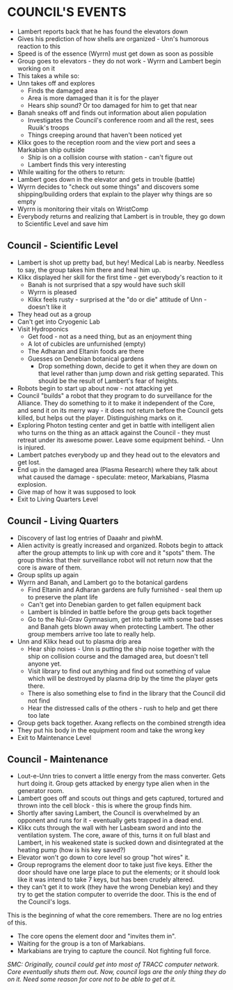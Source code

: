 # COUNCIL'S EVENTS

- Lambert reports back that he has found the elevators down
- Gives his prediction of how shells are organized - Unn's humorous reaction to this
- Speed is of the essence (Wyrrn) must get down as soon as possible
- Group goes to elevators - they do not work - Wyrrn and Lambert begin working on it
- This takes a while so:
- Unn takes off and explores
    - Finds the damaged area
    - Area is more damaged than it is for the player
    - Hears ship sound? Or too damaged for him to get that near
- Banah sneaks off and finds out information about alien population
    - Investigates the Council's conference room and all the rest, sees Ruuik's troops
    - Things creeping around that haven't been noticed yet
- Klikx goes to the reception room and the view port and sees a Markabian ship outside
    - Ship is on a collision course with station - can't figure out
    - Lambert finds this very interesting
- While waiting for the others to return:
- Lambert goes down in the elevator and gets in trouble (battle)
- Wyrrn decides to "check out some things" and discovers some shipping/building orders that explain to the player why things are so empty
- Wyrrn is monitoring their vitals on WristComp
- Everybody returns and realizing that Lambert is in trouble, they go down to Scientific Level and save him

## Council - Scientific Level

- Lambert is shot up pretty bad, but hey! Medical Lab is nearby.  Needless to say, the group takes him there and heal him up.
- Klikx displayed her skill for the first time - get everybody's reaction to it
    - Banah is not surprised that a spy would have such skill
    - Wyrrn is pleased
    - Klikx feels rusty - surprised at the "do or die" attitude of Unn - doesn't like it
- They head out as a group
- Can't get into Cryogenic Lab
- Visit Hydroponics
    - Get food - not as a need thing, but as an enjoyment thing
    - A lot of cubicles are unfurnished (empty)
    - The Adharan and Eltanin foods are there
    - Guesses on Denebian botanical gardens
        - Drop something down, decide to get it when they are down on that level rather than jump down and risk getting separated.  This should be the result of Lambert's fear of heights.
- Robots begin to start up about now - not attacking yet
- Council "builds" a robot that they program to do surveillance for the Alliance.  They do something to it to make it independent of the Core, and send it on its merry way - it does not return before the Council gets killed, but helps out the player.  Distinguishing marks on it.
- Exploring Photon testing center and get in battle with intelligent alien who turns on the thing as an attack against the Council - they must retreat under its awesome power.  Leave some equipment behind. - Unn is injured.
- Lambert patches everybody up and they head out to the elevators and get lost.
- End up in the damaged area (Plasma Research) where they talk about what caused the damage - speculate: meteor, Markabians, Plasma explosion.
- Give map of how it was supposed to look
- Exit to Living Quarters Level

## Council - Living Quarters

- Discovery of last log entries of Daaahr and piwhM.
- Alien activity is greatly increased and organized.  Robots begin to attack after the group attempts to link up with core and it "spots" them.  The group thinks that their surveillance robot will not return now that the core is aware of them.
- Group splits up again
- Wyrrn and Banah, and Lambert go to the botanical gardens
    - Find Eltanin and Adharan gardens are fully furnished - seal them up to preserve the plant life
    - Can't get into Denebian garden to get fallen equipment back
    - Lambert is blinded in battle before the group gets back together
    - Go to the Nul-Grav Gymnasium, get into battle with some bad asses and Banah gets blown away when protecting Lambert.  The other group members arrive too late to really help.
- Unn and Klikx head out to plasma drip area
    - Hear ship noises - Unn is putting the ship noise together with the ship on collision course and the damaged area, but doesn't tell anyone yet.
    - Visit library to find out anything and find out something of value which will be destroyed by plasma drip by the time the player gets there.
    - There is also something else to find in the library that the Council did not find
    - Hear the distressed calls of the others - rush to help and get there too late
- Group gets back together.  Axang reflects on the combined strength idea
- They put his body in the equipment room and take the wrong key
- Exit to Maintenance Level

## Council - Maintenance

- Lout-e-Unn tries to convert a little energy from the mass converter.  Gets hurt doing it.  Group gets attacked by energy type alien when in the generator room.
- Lambert goes off and scouts out things and gets captured, tortured and thrown into the cell block - this is where the group finds him.
- Shortly after saving Lambert, the Council is overwhelmed by an opponent and runs for it - eventually gets trapped in a dead end.
- Klikx cuts through the wall with her Lasbeam sword and into the ventilation system.  The core, aware of this, turns it on full blast and Lambert, in his weakened state is sucked down and disintegrated at the heating pump (how is his key saved?)
- Elevator won't go down to core level so group "hot wires" it.
- Group reprograms the element door to take just five keys.  Either the door should have one large place to put the elements; or it should look like it was intend to take 7 keys, but has been crudely altered.
- they can't get it to work (they have the wrong Denebian key) and they try to get the station computer to override the door.  This is the end of the Council's logs.

This is the beginning of what the core remembers.  There are no log entries of this.

- The core opens the element door and "invites them in".
- Waiting for the group is a ton of Markabians.
- Markabians are trying to capture the council.  Not fighting full force.


*SMC: Originally, council could get into most of TRACC computer network.  Core eventually shuts them out.  Now, council logs are the only thing they do on it.  Need some reason for core not to be able to get at it.*

